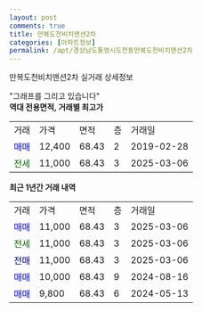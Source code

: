 ```yaml
---
layout: post
comments: true
title: 만복도천비치맨션2차
categories: [아파트정보]
permalink: /apt/경상남도통영시도천동만복도천비치맨션2차
---
```


만복도천비치맨션2차 실거래 상세정보

<script type="text/javascript">
  google.charts.load('current', {'packages':['line', 'corechart']});
  google.charts.setOnLoadCallback(drawChart);

  function drawChart() {
    var data = new google.visualization.DataTable();
    data.addColumn('date', '거래일');
    data.addColumn('number', "매매");
    data.addColumn('number', "전세");
    data.addColumn('number', "전매");

    data.addRows([[new Date(Date.parse("2025-03-06")), 11000, null, null], [new Date(Date.parse("2025-03-06")), null, 11000, null], [new Date(Date.parse("2025-03-06")), null, null, 11000], [new Date(Date.parse("2024-08-16")), 10000, null, null], [new Date(Date.parse("2024-05-13")), 9800, null, null]]);

    var options = {
      hAxis: {
        format: 'yyyy/MM/dd'
      },    
      lineWidth: 0,
      pointsVisible: true,    
      title: '최근 1년간 유형별 실거래가 분포',
      legend: { position: 'bottom' }
    };

    var formatter = new google.visualization.NumberFormat({pattern:'###,###'} );
    formatter.format(data, 1);
    formatter.format(data, 2);
    
    setTimeout(function() {
        var chart = new google.visualization.LineChart(document.getElementById('columnchart_material'));
        chart.draw(data, (options));
        document.getElementById('loading').style.display = 'none';
    }, 200);
  }
</script>


<div id="loading" style="z-index:20; display: block; margin-left: 0px">"그래프를 그리고 있습니다"</div>
<div id="columnchart_material" style="width: 95%; margin-left: 0px; display: block"></div>
<!-- contents start -->
<b>역대 전용면적, 거래별 최고가</b>
<table class="sortable">
    <tr>
      <td>거래</td>
      <td>가격</td>
      <td>면적</td>
      <td>층</td>
      <td>거래일</td>
    </tr>
        <tr>
          <td><a style="color: blue">매매</a></td>
          <td>12,400</td>
          <td>68.43</td>
          <td>2</td>
          <td>2019-02-28</td>
        </tr>        
        <tr>
              <td><a style="color: darkgreen">전세</a></td>
              <td>11,000</td>
              <td>68.43</td>
              <td>3</td>
              <td>2025-03-06</td>
            </tr>        
    
</table>

<b>최근 1년간 거래 내역</b>

<table class="sortable">
    <tr>
      <td>거래</td>
      <td>가격</td>
      <td>면적</td>
      <td>층</td>
      <td>거래일</td>
    </tr>
    <tr>
      <td><a style="color: blue">매매</a></td>
      <td>11,000</td>
      <td>68.43</td>
      <td>3</td>
      <td>2025-03-06</td>
    </tr>          <tr>
      <td><a style="color: darkgreen">전세</a></td>
      <td>11,000</td>
      <td>68.43</td>
      <td>3</td>
      <td>2025-03-06</td>
    </tr>          <tr>
      <td><a style="color: darkblue">전매</a></td>
      <td>11,000</td>
      <td>68.43</td>
      <td>3</td>
      <td>2025-03-06</td>
    </tr>          <tr>
      <td><a style="color: blue">매매</a></td>
      <td>10,000</td>
      <td>68.43</td>
      <td>9</td>
      <td>2024-08-16</td>
    </tr>          <tr>
      <td><a style="color: blue">매매</a></td>
      <td>9,800</td>
      <td>68.43</td>
      <td>6</td>
      <td>2024-05-13</td>
    </tr>      </table>
<!-- contents end -->    

